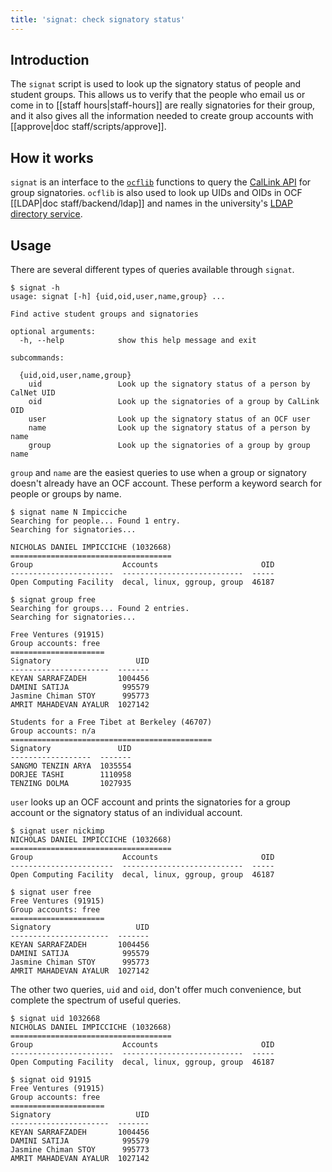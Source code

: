 ```yaml
---
title: 'signat: check signatory status'
---
```


## Introduction

The `signat` script is used to look up the signatory status of people and
student groups. This allows us to verify that the people who email us or come
in to [[staff hours|staff-hours]] are really signatories for their group, and
it also gives all the information needed to create group accounts with
[[approve|doc staff/scripts/approve]].

## How it works

`signat` is an interface to the [`ocflib`][ocflib] functions to query the
[CalLink API][callinkapi] for group signatories. `ocflib` is also used to look
up UIDs and OIDs in OCF [[LDAP|doc staff/backend/ldap]] and names in the
university's [LDAP directory service][berkeleyldap].

[ocflib]: github.com/ocf/ocflib
[callinkapi]: https://studentgroupservice.sait-west.berkeley.edu/service.asmx
[berkeleyldap]: https://wikihub.berkeley.edu/display/calnet/LDAP+Directory+Service

## Usage

There are several different types of queries available through `signat`.

```
$ signat -h
usage: signat [-h] {uid,oid,user,name,group} ...

Find active student groups and signatories

optional arguments:
  -h, --help            show this help message and exit

subcommands:

  {uid,oid,user,name,group}
    uid                 Look up the signatory status of a person by CalNet UID
    oid                 Look up the signatories of a group by CalLink OID
    user                Look up the signatory status of an OCF user
    name                Look up the signatory status of a person by name
    group               Look up the signatories of a group by group name
```

`group` and `name` are the easiest queries to use when a group or signatory
doesn't already have an OCF account. These perform a keyword search for people
or groups by name.

```
$ signat name N Impicciche
Searching for people... Found 1 entry.
Searching for signatories...

NICHOLAS DANIEL IMPICCICHE (1032668)
====================================
Group                    Accounts                       OID
-----------------------  ---------------------------  -----
Open Computing Facility  decal, linux, ggroup, group  46187

$ signat group free
Searching for groups... Found 2 entries.
Searching for signatories...

Free Ventures (91915)
Group accounts: free
=====================
Signatory                   UID
----------------------  -------
KEYAN SARRAFZADEH       1004456
DAMINI SATIJA            995579
Jasmine Chiman STOY      995773
AMRIT MAHADEVAN AYALUR  1027142

Students for a Free Tibet at Berkeley (46707)
Group accounts: n/a
=============================================
Signatory               UID
------------------  -------
SANGMO TENZIN ARYA  1035554
DORJEE TASHI        1110958
TENZING DOLMA       1027935
```

`user` looks up an OCF account and prints the signatories for a group account
or the signatory status of an individual account.

```
$ signat user nickimp
NICHOLAS DANIEL IMPICCICHE (1032668)
====================================
Group                    Accounts                       OID
-----------------------  ---------------------------  -----
Open Computing Facility  decal, linux, ggroup, group  46187

$ signat user free
Free Ventures (91915)
Group accounts: free
=====================
Signatory                   UID
----------------------  -------
KEYAN SARRAFZADEH       1004456
DAMINI SATIJA            995579
Jasmine Chiman STOY      995773
AMRIT MAHADEVAN AYALUR  1027142
```

The other two queries, `uid` and `oid`, don't offer much convenience, but
complete the spectrum of useful queries.

```
$ signat uid 1032668
NICHOLAS DANIEL IMPICCICHE (1032668)
====================================
Group                    Accounts                       OID
-----------------------  ---------------------------  -----
Open Computing Facility  decal, linux, ggroup, group  46187

$ signat oid 91915
Free Ventures (91915)
Group accounts: free
=====================
Signatory                   UID
----------------------  -------
KEYAN SARRAFZADEH       1004456
DAMINI SATIJA            995579
Jasmine Chiman STOY      995773
AMRIT MAHADEVAN AYALUR  1027142
```

